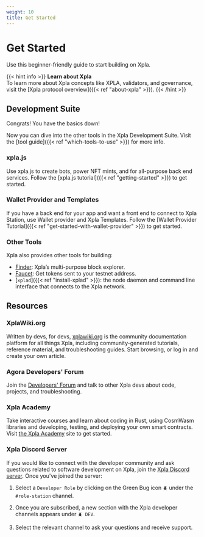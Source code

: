 ```yaml
---
weight: 10
title: Get Started
---
```


# Get Started

Use this beginner-friendly guide to start building on Xpla. 

{{< hint info >}}
**Learn about Xpla**  
To learn more about Xpla concepts like XPLA, validators, and governance, visit the [Xpla protocol overview]({{< ref "about-xpla" >}}). 
{{< /hint >}}

## Development Suite

Congrats! You have the basics down! 

Now you can dive into the other tools in the Xpla Development Suite. Visit the [tool guide]({{< ref "which-tools-to-use" >}}) for more info. 

### xpla.js

Use xpla.js to create bots, power NFT mints, and for all-purpose back end services. Follow the [xpla.js tutorial]({{< ref "getting-started" >}}) to get started.

### Wallet Provider and Templates

If you have a back end for your app and want a front end to connect to Xpla Station, use Wallet provider and Xpla Templates. Follow the [Wallet Provider Tutorial]({{< ref "get-started-with-wallet-provider" >}}) to get started. 

### Other Tools

Xpla also provides other tools for building:

- [Finder](https://finder.c2x.world): Xpla’s multi-purpose block explorer. 
- [Faucet](https://faucet.c2x.world): Get tokens sent to your testnet address. 
- [`xplad`]({{< ref "install-xplad" >}}): the node daemon and command line interface that connects to the Xpla network. 

## Resources

### XplaWiki<span/>.org

Written by devs, for devs, [xplawiki.org](http://xplawiki.org) is the community documentation platform for all things Xpla, including community-generated tutorials, reference material, and troubleshooting guides. Start browsing, or log in and create your own article.

### Agora Developers' Forum

Join the [Developers' Forum](https://agora.c2x.world/c/developer/20) and talk to other Xpla devs about code, projects, and troubleshooting.

### Xpla Academy

Take interactive courses and learn about coding in Rust, using CosmWasm libraries and developing, testing, and deploying your own smart contracts. Visit [the Xpla Academy](https://academy.c2x.world) site to get started.

### Xpla Discord Server

If you would like to connect with the developer community and ask questions related to software development on Xpla, join the [Xpla Discord server](https://discord.com/invite/). Once you've joined the server:

1.  Select a `Developer Role` by clicking on the Green Bug icon `🪲` under the `#role-station` channel.

2. Once you are subscribed, a new section with the Xpla developer channels appears under `🪲 DEV`. 

3. Select the relevant channel to ask your questions and receive support.
